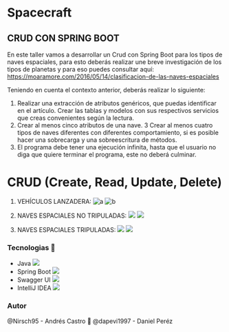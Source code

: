 # Spacecraft

## CRUD CON SPRING BOOT

En este taller vamos a desarrollar un Crud con Spring Boot para los tipos de naves espaciales, para esto deberás realizar une breve investigación de los tipos de planetas y para eso puedes consultar aquí:
https://moaramore.com/2016/05/14/clasificacion-de-las-naves-espaciales

Teniendo en cuenta el contexto anterior, deberás realizar lo siguiente:

1.	Realizar una extracción de atributos genéricos, que puedas identificar en el artículo. Crear las tablas y modelos con sus respectivos servicios que creas convenientes según la lectura.
2.	Crear al menos cinco atributos de una nave.
3	  Crear al menos cuatro tipos de naves diferentes con diferentes comportamiento, si es posible hacer una sobrecarga y una sobreescritura de métodos.
4.	El programa debe tener una ejecución infinita, hasta que el usuario no diga que quiere terminar el programa, este no deberá culminar.

# CRUD (Create, Read, Update, Delete)

1.	VEHÍCULOS LANZADERA:
![](https://moaramoredotcom.files.wordpress.com/2016/05/atlantis.jpg?w=240&h=300 "a")
![](https://moaramoredotcom.files.wordpress.com/2016/05/1-lanzadores.jpg "b")

2.	NAVES ESPACIALES NO TRIPULADAS:
![](https://moaramoredotcom.files.wordpress.com/2016/05/galaxias-1.jpg?w=300&h=248)
![](https://moaramoredotcom.files.wordpress.com/2016/05/3-naves-no-tripuladas.jpg)
3.	NAVES ESPACIALES TRIPULADAS:
![](https://moaramoredotcom.files.wordpress.com/2016/05/gemini_6_7.jpg?w=300&h=240)
![](https://moaramoredotcom.files.wordpress.com/2016/05/2-naves-tripuladas.jpg)

### Tecnologias :wrench:
* Java
![](https://cdn-icons-png.flaticon.com/512/5968/5968282.png)
* Spring Boot
![](https://miro.medium.com/max/500/1*AbiX4LwtSNozoyfypcKvEg.png)
* Swagger UI
![](https://static-00.iconduck.com/assets.00/swagger-icon-512x512-halz44im.png)
* IntelliJ IDEA
![](https://upload.wikimedia.org/wikipedia/commons/thumb/9/9c/IntelliJ_IDEA_Icon.svg/2048px-IntelliJ_IDEA_Icon.svg.png)

### Autor
@Nirsch95 - Andrés Castro :wolf:
@dapevi1997 - Daniel Peréz
